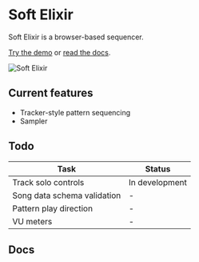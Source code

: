 # Soft Elixir

Soft Elixir is a browser-based sequencer.

[Try the demo]() or [read the docs](#todo).

![Soft Elixir]()

## Current features

- Tracker-style pattern sequencing
- Sampler

## Todo

| Task | Status |
| --- | --- |
| Track solo controls | In development |
| Song data schema validation | - |
| Pattern play direction | - |
| VU meters | - |

## Docs